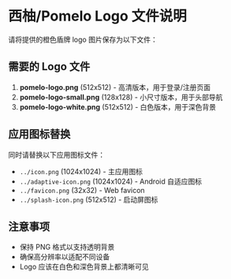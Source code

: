 # 西柚/Pomelo Logo 文件说明

请将提供的橙色盾牌 logo 图片保存为以下文件：

## 需要的 Logo 文件

1. **pomelo-logo.png** (512x512) - 高清版本，用于登录/注册页面
2. **pomelo-logo-small.png** (128x128) - 小尺寸版本，用于头部导航
3. **pomelo-logo-white.png** (512x512) - 白色版本，用于深色背景

## 应用图标替换

同时请替换以下应用图标文件：
- `../icon.png` (1024x1024) - 主应用图标
- `../adaptive-icon.png` (1024x1024) - Android 自适应图标  
- `../favicon.png` (32x32) - Web favicon
- `../splash-icon.png` (512x512) - 启动屏图标

## 注意事项

- 保持 PNG 格式以支持透明背景
- 确保高分辨率以适配不同设备
- Logo 应该在白色和深色背景上都清晰可见